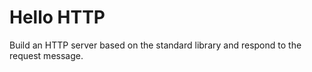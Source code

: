 # Hello HTTP

Build an HTTP server based on the standard library and respond to the request message.
